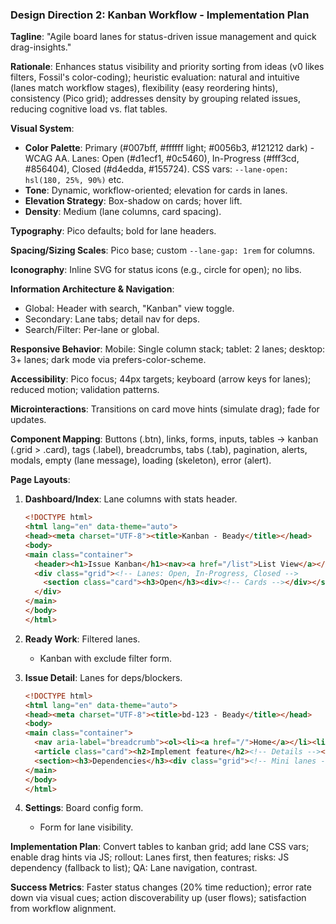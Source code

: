 ### Design Direction 2: Kanban Workflow - Implementation Plan

**Tagline**: "Agile board lanes for status-driven issue management and quick drag-insights."

**Rationale**: Enhances status visibility and priority sorting from ideas (v0 likes filters, Fossil's color-coding); heuristic evaluation: natural and intuitive (lanes match workflow stages), flexibility (easy reordering hints), consistency (Pico grid); addresses density by grouping related issues, reducing cognitive load vs. flat tables.

**Visual System**:
- **Color Palette**: Primary (#007bff, #ffffff light; #0056b3, #121212 dark) - WCAG AA. Lanes: Open (#d1ecf1, #0c5460), In-Progress (#fff3cd, #856404), Closed (#d4edda, #155724). CSS vars: `--lane-open: hsl(180, 25%, 90%)` etc.
- **Tone**: Dynamic, workflow-oriented; elevation for cards in lanes.
- **Elevation Strategy**: Box-shadow on cards; hover lift.
- **Density**: Medium (lane columns, card spacing).

**Typography**: Pico defaults; bold for lane headers.

**Spacing/Sizing Scales**: Pico base; custom `--lane-gap: 1rem` for columns.

**Iconography**: Inline SVG for status icons (e.g., circle for open); no libs.

**Information Architecture & Navigation**:
- Global: Header with search, "Kanban" view toggle.
- Secondary: Lane tabs; detail nav for deps.
- Search/Filter: Per-lane or global.

**Responsive Behavior**: Mobile: Single column stack; tablet: 2 lanes; desktop: 3+ lanes; dark mode via prefers-color-scheme.

**Accessibility**: Pico focus; 44px targets; keyboard (arrow keys for lanes); reduced motion; validation patterns.

**Microinteractions**: Transitions on card move hints (simulate drag); fade for updates.

**Component Mapping**: Buttons (.btn), links, forms, inputs, tables → kanban (.grid > .card), tags (.label), breadcrumbs, tabs (.tab), pagination, alerts, modals, empty (lane message), loading (skeleton), error (alert).

**Page Layouts**:

1. **Dashboard/Index**: Lane columns with stats header.
   ```html
   <!DOCTYPE html>
   <html lang="en" data-theme="auto">
   <head><meta charset="UTF-8"><title>Kanban - Beady</title></head>
   <body>
   <main class="container">
     <header><h1>Issue Kanban</h1><nav><a href="/list">List View</a></nav></header>
     <div class="grid"><!-- Lanes: Open, In-Progress, Closed -->
       <section class="card"><h3>Open</h3><div><!-- Cards --></div></section>
     </div>
   </main>
   </body>
   </html>
   ```

2. **Ready Work**: Filtered lanes.
   - Kanban with exclude filter form.

3. **Issue Detail**: Lanes for deps/blockers.
   ```html
   <!DOCTYPE html>
   <html lang="en" data-theme="auto">
   <head><meta charset="UTF-8"><title>bd-123 - Beady</title></head>
   <body>
   <main class="container">
     <nav aria-label="breadcrumb"><ol><li><a href="/">Home</a></li><li>bd-123</li></ol></nav>
     <article class="card"><h2>Implement feature</h2><!-- Details --></article>
     <section><h3>Dependencies</h3><div class="grid"><!-- Mini lanes --></div></section>
   </main>
   </body>
   </html>
   ```

4. **Settings**: Board config form.
   - Form for lane visibility.

**Implementation Plan**: Convert tables to kanban grid; add lane CSS vars; enable drag hints via JS; rollout: Lanes first, then features; risks: JS dependency (fallback to list); QA: Lane navigation, contrast.

**Success Metrics**: Faster status changes (20% time reduction); error rate down via visual cues; action discoverability up (user flows); satisfaction from workflow alignment.

